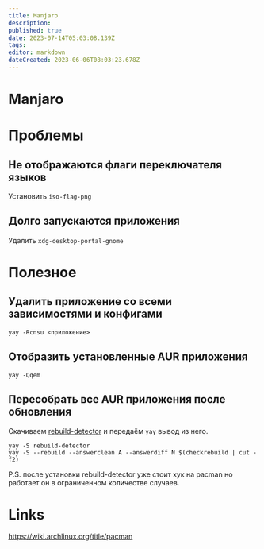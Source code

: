 ```yaml
---
title: Manjaro
description: 
published: true
date: 2023-07-14T05:03:08.139Z
tags: 
editor: markdown
dateCreated: 2023-06-06T08:03:23.678Z
---
```


# Manjaro

# Проблемы

## Не отображаются флаги переключателя языков

Установить `iso-flag-png`

## Долго запускаются приложения

Удалить `xdg-desktop-portal-gnome`

# Полезное

## Удалить приложение со всеми зависимостями и конфигами

```
yay -Rcnsu <приложение>
```

## Отобразить установленные AUR приложения

```
yay -Qqem
```

## Пересобрать все AUR приложения после обновления

Скачиваем [rebuild-detector](https://github.com/maximbaz/rebuild-detector) и передаём `yay` вывод из него.

```
yay -S rebuild-detector
yay -S --rebuild --answerclean A --answerdiff N $(checkrebuild | cut -f2)
```

P.S. после установки rebuild-detector уже стоит хук на pacman но работает он в ограниченном количестве случаев.

# Links

https://wiki.archlinux.org/title/pacman